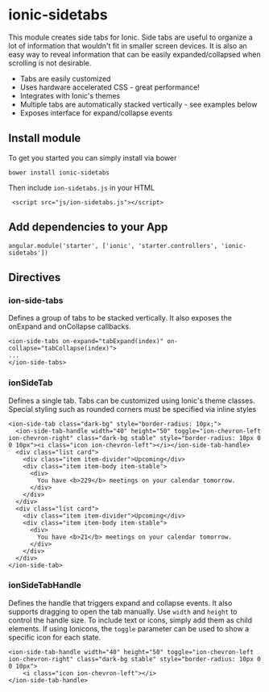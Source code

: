 # ionic-sidetabs

This module creates side tabs for Ionic. Side tabs are useful to organize a lot of information that wouldn't fit in smaller screen devices.
It is also an easy way to reveal information that can be easily expanded/collapsed when scrolling is not desirable.

- Tabs are easily customized
- Uses hardware accelerated CSS - great performance!
- Integrates with Ionic's themes
- Multiple tabs are automatically stacked vertically - see examples below
- Exposes interface for expand/collapse events

## Install module

To get you started you can simply install via bower

```bower install ionic-sidetabs```


Then include ```ion-sidetabs.js``` in your HTML
````
 <script src="js/ion-sidetabs.js"></script>
````

## Add dependencies to your App

```
angular.module('starter', ['ionic', 'starter.controllers', 'ionic-sidetabs'])
```

## Directives

### ion-side-tabs
Defines a group of tabs to be stacked vertically. It also exposes the onExpand and onCollapse callbacks.

````
<ion-side-tabs on-expand="tabExpand(index)" on-collapse="tabCollapse(index)">
...
</ion-side-tabs>
````


### ionSideTab
Defines a single tab. Tabs can be customized using Ionic's theme classes. Special styling such as rounded corners must
be specified via inline styles

````
<ion-side-tab class="dark-bg" style="border-radius: 10px;">
  <ion-side-tab-handle width="40" height="50" toggle="ion-chevron-left ion-chevron-right" class="dark-bg stable" style="border-radius: 10px 0 0 10px"><i class="icon ion-chevron-left"></i></ion-side-tab-handle>
  <div class="list card">
    <div class="item item-divider">Upcoming</div>
    <div class="item item-body item-stable">
      <div>
        You have <b>229</b> meetings on your calendar tomorrow.
      </div>
    </div>
  </div>
  <div class="list card">
    <div class="item item-divider">Upcoming</div>
    <div class="item item-body item-stable">
      <div>
        You have <b>21</b> meetings on your calendar tomorrow.
      </div>
    </div>
  </div>
</ion-side-tab>
````

### ionSideTabHandle
Defines the handle that triggers expand and collapse events. It also supports dragging to open the tab manually.
Use ```width``` and ```height``` to control the handle size. To include text or icons, simply add them as child elements.
If using Ionicons, the ```toggle``` parameter can be used to show a specific icon for each state.

````
<ion-side-tab-handle width="40" height="50" toggle="ion-chevron-left ion-chevron-right" class="dark-bg stable" style="border-radius: 10px 0 0 10px">
    <i class="icon ion-chevron-left"></i>
</ion-side-tab-handle>
````